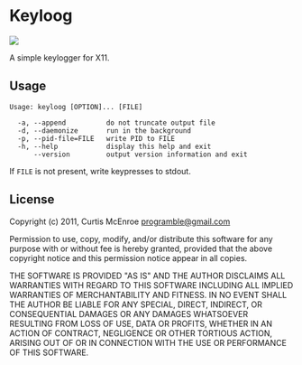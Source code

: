 # Keyloog

![](http://stillmaintained.com/programble/keyloog.png)

A simple keylogger for X11.

## Usage

    Usage: keyloog [OPTION]... [FILE]

      -a, --append          do not truncate output file
      -d, --daemonize       run in the background
      -p, --pid-file=FILE   write PID to FILE
      -h, --help            display this help and exit
          --version         output version information and exit

If `FILE` is not present, write keypresses to stdout.

## License

Copyright (c) 2011, Curtis McEnroe <programble@gmail.com>

Permission to use, copy, modify, and/or distribute this software for any
purpose with or without fee is hereby granted, provided that the above
copyright notice and this permission notice appear in all copies.

THE SOFTWARE IS PROVIDED "AS IS" AND THE AUTHOR DISCLAIMS ALL WARRANTIES
WITH REGARD TO THIS SOFTWARE INCLUDING ALL IMPLIED WARRANTIES OF
MERCHANTABILITY AND FITNESS. IN NO EVENT SHALL THE AUTHOR BE LIABLE FOR
ANY SPECIAL, DIRECT, INDIRECT, OR CONSEQUENTIAL DAMAGES OR ANY DAMAGES
WHATSOEVER RESULTING FROM LOSS OF USE, DATA OR PROFITS, WHETHER IN AN
ACTION OF CONTRACT, NEGLIGENCE OR OTHER TORTIOUS ACTION, ARISING OUT OF
OR IN CONNECTION WITH THE USE OR PERFORMANCE OF THIS SOFTWARE.
